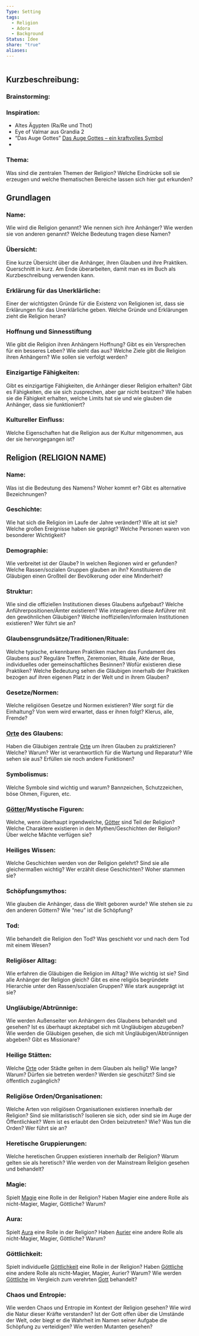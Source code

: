```yaml
---
Type: Setting
tags:
  - Religion
  - Adora
  - Background
Status: Idee
share: "true"
aliases: 
---
```

```table-of-contents
```

## Kurzbeschreibung:

### Brainstorming:


### Inspiration:
- Altes Ägypten (Ra/Re und Thot)
- Eye of Valmar aus Grandia 2
- “Das Auge Gottes”  [Das Auge Gottes – ein kraftvolles Symbol](https://www.kuukivi.de/das-auge-gottes-ein-kraftvolles-symbol/)
- 

### Thema:
Was sind die zentralen Themen der Religion? Welche Eindrücke soll sie erzeugen und welche thematischen Bereiche lassen sich hier gut erkunden? 






## Grundlagen

### **Name**:
Wie wird die Religion genannt? Wie nennen sich ihre Anhänger? Wie werden sie von anderen genannt? Welche Bedeutung tragen diese Namen?


 	
### **Übersicht**:
Eine kurze Übersicht über die Anhänger, ihren Glauben und ihre Praktiken. Querschnitt in kurz. Am Ende überarbeiten, damit man es im Buch als Kurzbeschreibung verwenden kann. 




### **Erklärung für das Unerklärliche:**
Einer der wichtigsten Gründe für die Existenz von Religionen ist, dass sie Erklärungen für das Unerklärliche geben. Welche Gründe und Erklärungen zieht die Religion heran? 



### Hoffnung und Sinnesstiftung
Wie gibt die Religion ihren Anhängern Hoffnung? Gibt es ein Versprechen für ein besseres Leben? Wie sieht das aus? Welche Ziele gibt die Religion ihren Anhängern? Wie sollen sie verfolgt werden? 



### **Einzigartige Fähigkeiten:**
Gibt es einzigartige Fähigkeiten, die Anhänger dieser Religion erhalten? Gibt es Fähigkeiten, die sie sich zusprechen, aber gar nicht besitzen? Wie haben sie die Fähigkeit erhalten, welche Limits hat sie und wie glauben die Anhänger, dass sie funktioniert? 


### Kultureller Einfluss: 
Welche Eigenschaften hat die Religion aus der Kultur mitgenommen, aus der sie hervorgegangen ist? 


## Religion (RELIGION NAME)


### Name:
Was ist die Bedeutung des Namens? Woher kommt er? Gibt es alternative Bezeichnungen? 



### **Geschichte**:
Wie hat sich die Religion im Laufe der Jahre verändert? Wie alt ist sie? Welche großen Ereignisse haben sie geprägt? Welche Personen waren von besonderer Wichtigkeit?



### **Demographie:**
Wie verbreitet ist der Glaube? In welchen Regionen wird er gefunden? Welche Rassen/sozialen Gruppen glauben an ihn? Konstituieren die Gläubigen einen Großteil der Bevölkerung oder eine Minderheit? 



### **Struktur**:
Wie sind die offiziellen Institutionen dieses Glaubens aufgebaut? Welche Anführerpositionen/Ämter existieren? Wie interagieren diese Anführer mit den gewöhnlichen Gläubigen? Welche inoffiziellen/informalen Institutionen existieren? Wer führt sie an? 



### **Glaubensgrundsätze/Traditionen/Rituale:**
Welche typische, erkennbaren Praktiken machen das Fundament des Glaubens aus? Reguläre Treffen, Zeremonien, Rituale, Akte der Reue, individuelles oder gemeinschaftliches Besinnen? Wofür existieren diese Praktiken? Welche Bedeutung sehen die Gläubigen innerhalb der Praktiken bezogen auf ihren eigenen Platz in der Welt und in ihrem Glauben? 



### **Gesetze/Normen:**
Welche religiösen Gesetze und Normen existieren? Wer sorgt für die Einhaltung? Von wem wird erwartet, dass er ihnen folgt? Klerus, alle, Fremde? 



### **[Orte](../../Orte.md) des Glaubens:**
Haben die Gläubigen zentrale [Orte](../../Orte.md) um ihren Glauben zu praktizieren? Welche? Warum? Wer ist verantwortlich für die Wartung und Reparatur? Wie sehen sie aus? Erfüllen sie noch andere Funktionen? 



### **Symbolismus**:
Welche Symbole sind wichtig und warum? Bannzeichen, Schutzzeichen, böse Ohmen, Figuren, etc. 



### **[Götter](../Setting/G%C3%B6tter/index.md)/Mystische Figuren:**
Welche, wenn überhaupt irgendwelche, [Götter](../Setting/G%C3%B6tter/index.md) sind Teil der Religion? Welche Charaktere existieren in den Mythen/Geschichten der Religion? Über welche Mächte verfügen sie? 



### **Heiliges Wissen:**
Welche Geschichten werden von der Religion gelehrt? Sind sie alle gleichermaßen wichtig? Wer erzählt diese Geschichten? Woher stammen sie? 



### **Schöpfungsmythos:**
Wie glauben die Anhänger, dass die Welt geboren wurde? Wie stehen sie zu den anderen Göttern? Wie “neu” ist die Schöpfung?



### **Tod**:
Wie behandelt die Religion den Tod? Was geschieht vor und nach dem Tod mit einem Wesen? 



### **Religiöser Alltag:**
Wie erfahren die Gläubigen die Religion im Alltag? Wie wichtig ist sie? Sind alle Anhänger der Religion gleich? Gibt es eine religiös begründete Hierarchie unter den Rassen/sozialen Gruppen? Wie stark ausgeprägt ist sie? 



### **Ungläubige/Abtrünnige:**
Wie werden Außenseiter von Anhängern des Glaubens behandelt und gesehen? Ist es überhaupt akzeptabel sich mit Ungläubigen abzugeben? Wie werden die Gläubigen gesehen, die sich mit Ungläubigen/Abtrünnigen abgeben? Gibt es Missionare? 



### **Heilige Stätten:**
Welche [Orte](../../Orte.md) oder Städte gelten in dem Glauben als heilig? Wie lange? Warum? Dürfen sie betreten werden? Werden sie geschützt? Sind sie öffentlich zugänglich? 



### **Religiöse Orden/Organisationen:**
Welche Arten von religiösen Organisationen existieren innerhalb der Religion? Sind sie militaristisch? Isolieren sie sich, oder sind sie im Auge der Öffentlichkeit? Wem ist es erlaubt den Orden beizutreten? Wie? Was tun die Orden? Wer führt sie an? 



### **Heretische Gruppierungen:**
Welche heretischen Gruppen existieren innerhalb der Religion? Warum gelten sie als heretisch? Wie werden von der Mainstream Religion gesehen und behandelt? 



### **Magie:**
Spielt [Magie](../Setting/M%C3%A4chte%20der%20Welt/Magie/Magie%20-%20Beschreibung.md) eine Rolle in der Religion? Haben Magier eine andere Rolle als nicht-Magier, Magier, Göttliche? Warum? 



### Aura:
Spielt [Aura](../Setting/M%C3%A4chte%20der%20Welt/Aura/Aura%20-%20Beschreibung.md) eine Rolle in der Religion? Haben [Aurier](../Setting/M%C3%A4chte%20der%20Welt/Aura/Aura%20-%20Beschreibung.md#Aurier) eine andere Rolle als nicht-Magier, Magier, Göttliche? Warum? 



### Göttlichkeit: 
Spielt individuelle [Göttlichkeit](../Setting/M%C3%A4chte%20der%20Welt/G%C3%B6ttlichkeit/G%C3%B6ttlichkeit%20-%20Beschreibung.md) eine Rolle in der Religion? Haben [Göttliche](../../Die%20G%C3%B6ttlichen.md) eine andere Rolle als nicht-Magier, Magier, Aurier? Warum? Wie werden [Göttliche](../../Die%20G%C3%B6ttlichen.md) im Vergleich zum verehrten [Gott](../Setting/G%C3%B6tter/Was%20sind%20G%C3%B6tter.md) behandelt? 



### Chaos und Entropie: 
Wie werden Chaos und Entropie im Kontext der Religion gesehen? Wie wird die Natur dieser Kräfte verstanden? Ist der Gott offen über die Umstände der Welt, oder biegt er die Wahrheit im Namen seiner Aufgabe die Schöpfung zu verteidigen? Wie werden Mutanten gesehen? 


